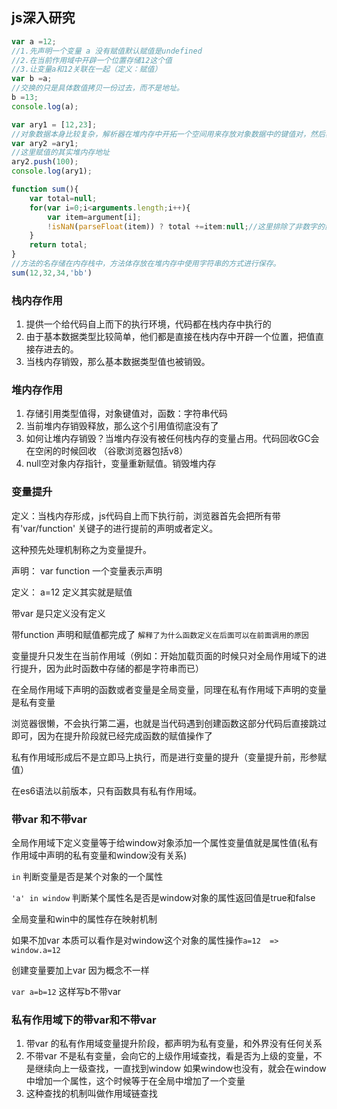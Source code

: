 ## js深入研究

```javascript
var a =12;
//1.先声明一个变量 a 没有赋值默认赋值是undefined
//2.在当前作用域中开辟一个位置存储12这个值
//3.让变量a和12关联在一起（定义：赋值）
var b =a;
//交换的只是具体数值拷贝一份过去，而不是地址。
b =13;
console.log(a);

var ary1 = [12,23];
//对象数据本身比较复杂，解析器在堆内存中开拓一个空间用来存放对象数据中的键值对，然后再栈内存管理的是堆内存的地址。
var ary2 =ary1;
//这里赋值的其实堆内存地址
ary2.push(100);
console.log(ary1);

function sum(){
    var total=null;
    for(var i=0;i<arguments.length;i++){
        var item=argument[i];
        !isNaN(parseFloat(item)) ? total +=item:null;//这里排除了非数字的影响,parseInt parseFloat方法也行
    }
    return total;
}
//方法的名存储在内存栈中，方法体存放在堆内存中使用字符串的方式进行保存。
sum(12,32,34,'bb')
```

### 栈内存作用

1. 提供一个给代码自上而下的执行环境，代码都在栈内存中执行的
2. 由于基本数据类型比较简单，他们都是直接在栈内存中开辟一个位置，把值直接存进去的。
3. 当栈内存销毁，那么基本数据类型值也被销毁。

### 堆内存作用

1. 存储引用类型值得，对象键值对，函数：字符串代码
2. 当前堆内存销毁释放，那么这个引用值彻底没有了
3. 如何让堆内存销毁？当堆内存没有被任何栈内存的变量占用。代码回收GC会在空闲的时候回收 （谷歌浏览器包括v8）
4. null空对象内存指针，变量重新赋值。销毁堆内存

### 变量提升

定义：当栈内存形成，js代码自上而下执行前，浏览器首先会把所有带有'var/function' 关键子的进行提前的声明或者定义。

这种预先处理机制称之为变量提升。

声明： var  function 一个变量表示声明

定义： a=12  定义其实就是赋值

带var 是只定义没有定义

带function 声明和赋值都完成了   `解释了为什么函数定义在后面可以在前面调用的原因`

变量提升只发生在当前作用域（例如：开始加载页面的时候只对全局作用域下的进行提升，因为此时函数中存储的都是字符串而已）

在全局作用域下声明的函数或者变量是全局变量，同理在私有作用域下声明的变量是私有变量

浏览器很懒，不会执行第二遍，也就是当代码遇到创建函数这部分代码后直接跳过即可，因为在提升阶段就已经完成函数的赋值操作了

私有作用域形成后不是立即马上执行，而是进行变量的提升（变量提升前，形参赋值）

在es6语法以前版本，只有函数具有私有作用域。

### 带var 和不带var

全局作用域下定义变量等于给window对象添加一个属性变量值就是属性值(私有作用域中声明的私有变量和window没有关系) 

`in`  判断变量是否是某个对象的一个属性

`'a' in window` 判断某个属性名是否是window对象的属性返回值是true和false

全局变量和win中的属性存在映射机制

如果不加var 本质可以看作是对window这个对象的属性操作`a=12  => window.a=12`

创建变量要加上var 因为概念不一样

`var a=b=12` 这样写b不带var

### 私有作用域下的带var和不带var

1. 带var 的私有作用域变量提升阶段，都声明为私有变量，和外界没有任何关系
2. 不带var 不是私有变量，会向它的上级作用域查找，看是否为上级的变量，不是继续向上一级查找，一直找到window 如果window也没有，就会在window中增加一个属性，这个时候等于在全局中增加了一个变量
3. 这种查找的机制叫做作用域链查找